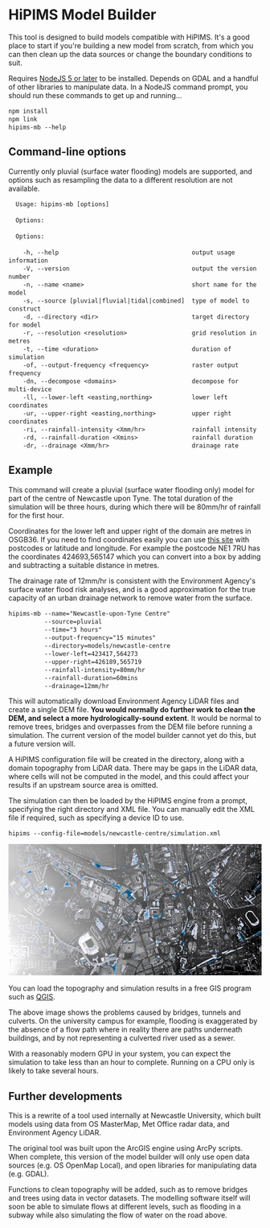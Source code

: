 # HiPIMS Model Builder

This tool is designed to build models compatible with HiPIMS. It's a good place to start if you're building a new model from scratch, from which you can then clean up the data sources or change the boundary conditions to suit.

Requires [NodeJS 5 or later](https://nodejs.org/en/download/current/) to be installed. Depends on GDAL and a handful of other libraries to manipulate data. In a NodeJS command prompt, you should run these commands to get up and running...
````
npm install
npm link
hipims-mb --help
````

## Command-line options
Currently only pluvial (surface water flooding) models are supported, and options such as resampling the data to a different resolution are not available.

````
  Usage: hipims-mb [options]

  Options:

  Options:

    -h, --help                                     output usage information
    -V, --version                                  output the version number
    -n, --name <name>                              short name for the model
    -s, --source [pluvial|fluvial|tidal|combined]  type of model to construct
    -d, --directory <dir>                          target directory for model
    -r, --resolution <resolution>                  grid resolution in metres
    -t, --time <duration>                          duration of simulation
    -of, --output-frequency <frequency>            raster output frequency
    -dn, --decompose <domains>                     decompose for multi-device
    -ll, --lower-left <easting,northing>           lower left coordinates
    -ur, --upper-right <easting,northing>          upper right coordinates
    -ri, --rainfall-intensity <Xmm/hr>             rainfall intensity
    -rd, --rainfall-duration <Xmins>               rainfall duration
    -dr, --drainage <Xmm/hr>                       drainage rate
````

## Example
This command will create a pluvial (surface water flooding only) model for part of the centre of Newcastle upon Tyne. The total duration of the simulation will be three hours, during which there will be 80mm/hr of rainfall for the first hour.

Coordinates for the lower left and upper right of the domain are metres in OSGB36. If you need to find coordinates easily you can use [this site](http://www.nearby.org.uk/coord.cgi?p=NE6+1TX&f=full) with postcodes or latitude and longitude. For example the postcode NE1 7RU has the coordinates 424693,565147 which you can convert into a box by adding and subtracting a suitable distance in metres.

The drainage rate of 12mm/hr is consistent with the Environment Agency's surface water flood risk analyses, and is a good approximation for the true capacity of an urban drainage network to remove water from the surface.
````
hipims-mb --name="Newcastle-upon-Tyne Centre" 
          --source=pluvial 
          --time="3 hours" 
          --output-frequency="15 minutes" 
          --directory=models/newcastle-centre 
          --lower-left=423417,564273 
          --upper-right=426189,565719 
          --rainfall-intensity=80mm/hr 
          --rainfall-duration=60mins 
          --drainage=12mm/hr
````

This will automatically download Environment Agency LiDAR files and create a single DEM file. **You would normally do further work to clean the DEM, and select a more hydrologically-sound extent**. It would be normal to remove trees, bridges and overpasses from the DEM file before running a simulation. The current version of the model builder cannot yet do this, but a future version will.

A HiPIMS configuration file will be created in the directory, along with a domain topography from LiDAR data. There may be gaps in the LiDAR data, where cells will not be computed in the model, and this could affect your results if an upstream source area is omitted. 

The simulation can then be loaded by the HiPIMS engine from a prompt, specifying the right directory and XML file. You can manually edit the XML file if required, such as specifying a device ID to use.

````
hipims --config-file=models/newcastle-centre/simulation.xml
````

![Simulation results for Newcastle](/docs/hipims-newcastle-example.jpg?raw=true "Simulation results for Newcastle")

You can load the topography and simulation results in a free GIS program such as [QGIS](http://www.qgis.org/en/site/).

The above image shows the problems caused by bridges, tunnels and culverts. On the university campus for example, flooding is exaggerated by the absence of a flow path where in reality there are paths underneath buildings, and by not representing a culverted river used as a sewer.

With a reasonably modern GPU in your system, you can expect the simulation to take less than an hour to complete. Running on a CPU only is likely to take several hours.

## Further developments

This is a rewrite of a tool used internally at Newcastle University, which built models using data from OS MasterMap, Met Office radar data, and Environment Agency LiDAR. 

The original tool was built upon the ArcGIS engine using ArcPy scripts. When complete, this version of the model builder will only use open data sources (e.g. OS OpenMap Local), and open libraries for manipulating data (e.g. GDAL).

Functions to clean topography will be added, such as to remove bridges and trees using data in vector datasets. The modelling software itself will soon be able to simulate flows at different levels, such as flooding in a subway while also simulating the flow of water on the road above.


